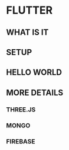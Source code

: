 # FLUTTER

## WHAT IS IT

## SETUP

## HELLO WORLD

## MORE DETAILS

### THREE.JS

### MONGO

### FIREBASE
